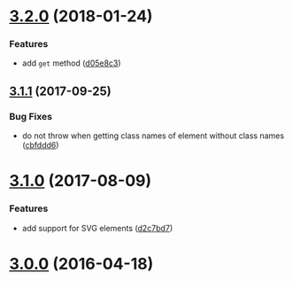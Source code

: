 <a name="3.2.0"></a>
# [3.2.0](https://github.com/fczbkk/class-bridge/compare/v3.1.1...v3.2.0) (2018-01-24)


### Features

* add `get` method ([d05e8c3](https://github.com/fczbkk/class-bridge/commit/d05e8c3))



<a name="3.1.1"></a>
## [3.1.1](https://github.com/fczbkk/class-bridge/compare/v3.1.0...v3.1.1) (2017-09-25)


### Bug Fixes

* do not throw when getting class names of element without class names ([cbfddd6](https://github.com/fczbkk/class-bridge/commit/cbfddd6))



<a name="3.1.0"></a>
# [3.1.0](https://github.com/fczbkk/class-bridge/compare/v3.0.0...v3.1.0) (2017-08-09)


### Features

* add support for SVG elements ([d2c7bd7](https://github.com/fczbkk/class-bridge/commit/d2c7bd7))



<a name="3.0.0"></a>
# [3.0.0](https://github.com/fczbkk/class-bridge/compare/v2.1.0...v3.0.0) (2016-04-18)




